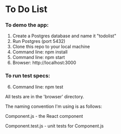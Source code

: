 # To Do List

### To demo the app:

1. Create a Postgres database and name it "todolist"
2. Run Postgres (port 5432)
3. Clone this repo to your local machine
3. Command line: npm install
4. Command line: npm start
5. Browser: http://localhost:3000

### To run test specs:

6. Command line: npm test

All tests are in the 'browser' directory. 

The naming convention I'm using is as follows:

Component.js - the React component

Component.test.js - unit tests for Component.js 

